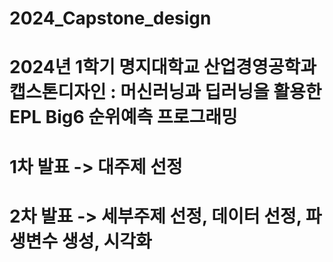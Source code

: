 # 2024_Capstone_design
# 2024년 1학기 명지대학교 산업경영공학과 캡스톤디자인 : 머신러닝과 딥러닝을 활용한 EPL Big6 순위예측 프로그래밍
# 1차 발표 -> 대주제 선정
# 2차 발표 -> 세부주제 선정, 데이터 선정, 파생변수 생성, 시각화
